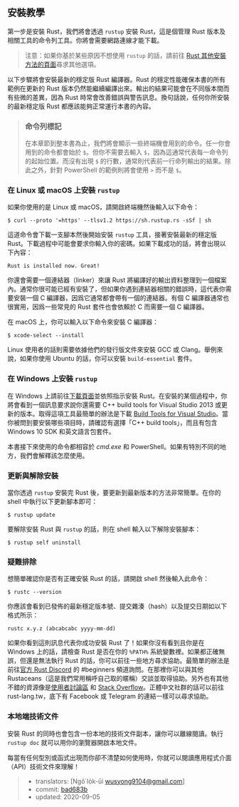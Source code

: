 ## 安裝教學

第一步是安裝 Rust，我們將會透過 `rustup` 安裝 Rust，這是個管理 Rust 版本及相關工具的命令列工具。你將會需要網路連線才能下載。

> 注意：如果你基於某些原因不想使用 `rustup` 的話，請前往 [Rust 其他安裝方法的頁面][install]尋求其他選項。

[install]: https://forge.rust-lang.org/infra/other-installation-methods.html

以下步驟將會安裝最新的穩定版 Rust 編譯器。Rust 的穩定性能確保本書的所有範例在更新的 Rust 版本仍然能繼續編譯出來。輸出的結果可能會在不同版本間而有些微的差異，因為 Rust 時常會改善錯誤與警告訊息。換句話說，任何你所安裝的最新穩定版 Rust 都應該能夠正常運行本書的內容。

> ### 命令列標記
>
> 在本章節到整本書為止，我們將會顯示一些終端機會用到的命令。任一你會用到的命令都會始於 `$`。但你不需要去輸入 `$`，因為這通常代表每一命令列的起始位置。而沒有出現 `$` 的行數，通常則代表前一行命列輸出的結果。除此之外，針對 PowerShell 的範例則將會使用 `>` 而不是 `$`。

### 在 Linux 或 macOS 上安裝 `rustup`

如果你使用的是 Linux 或 macOS，請開啟終端機然後輸入以下命令：

```console
$ curl --proto '=https' --tlsv1.2 https://sh.rustup.rs -sSf | sh
```

這道命令會下載一支腳本然後開始安裝 `rustup` 工具，接著安裝最新的穩定版 Rust。下載過程中可能會要求你輸入你的密碼。如果下載成功的話，將會出現以下內容：

```text
Rust is installed now. Great!
```

你還會需要一個連結器（linker）來讓 Rust 將編譯好的輸出資料整理到一個檔案內。通常你很可能已經有安裝了，但如果你遇到連結器相關的錯誤時，這代表你需要安裝一個 C 編譯器，因爲它通常都會帶有一個的連結器。有個 C 編譯器通常也很實用，因爲一些常見的 Rust 套件也會依賴於 C 而需要一個 C 編譯器。

在 macOS 上，你可以輸入以下命令來安裝 C 編譯器：

```console
$ xcode-select --install
```

Linux 使用者的話則需要依據他們的發行版文件來安裝 GCC 或 Clang。舉例來說，如果你使用 Ubuntu 的話，你可以安裝 `build-essential` 套件。


### 在 Windows 上安裝 `rustup`

在 Windows 上請前往[下載頁面][install]並依照指示安裝 Rust。在安裝的某個過程中，你將會看到一個訊息要求說你還需要 C++ build tools for Visual Studio 2013 或更新的版本。取得這項工具最簡單的辦法是下載 [Build Tools for Visual Studio][visualstudio]。當你被問到要安裝哪些項目時，請確認有選擇「C++ build tools」，而且有包含 Windows 10 SDK 和英文語言包套件。

[install]: https://www.rust-lang.org/zh-TW/tools/install
[visualstudio]: https://visualstudio.microsoft.com/visual-cpp-build-tools/

本書接下來使用的命令都相容於 *cmd.exe* 和 PowerShell。如果有特別不同的地方，我們會解釋該怎麼使用。

### 更新與解除安裝

當你透過 `rustup` 安裝完 Rust 後，要更新到最新版本的方法非常簡單。在你的 shell 中執行以下更新腳本即可：

```console
$ rustup update
```

要解除安裝 Rust 與 `rustup` 的話，則在 shell 輸入以下解除安裝腳本：

```console
$ rustup self uninstall
```

### 疑難排除

想簡單確認你是否有正確安裝 Rust 的話，請開啟 shell 然後輸入此命令：

```console
$ rustc --version
```

你應該會看到已發佈的最新穩定版本號、提交雜湊（hash）以及提交日期如以下格式所示：

```text
rustc x.y.z (abcabcabc yyyy-mm-dd)
```

如果你看到這則訊息代表你成功安裝 Rust 了！如果你沒有看到且你是在 Windows 上的話，請檢查 Rust 是否在你的 `%PATH%` 系統變數裡。如果都正確無誤，但還是無法執行 Rust 的話，你可以前往一些地方尋求協助。最簡單的辦法是前往[官方 Rust Discord][discord] 的 #beginners 頻道詢問。在那裡你可以與其他 Rustaceans（這是我們常用稱呼自己取的暱稱）交談並取得協助。另外也有其他不錯的資源像是[使用者討論區][users] 和 [Stack Overflow][stackoverflow]。正體中文社群的話可以前往 rust-lang.tw，底下有 Facebook 或 Telegram 的連結一樣可以尋求協助。

[discord]: https://discord.gg/rust-lang
[users]: https://users.rust-lang.org/
[stackoverflow]: https://stackoverflow.com/questions/tagged/rust

### 本地端技術文件

安裝 Rust 的同時也會包含一份本地的技術文件副本，讓你可以離線閱讀。執行 `rustup doc` 就可以用你的瀏覽器開啟本地文件。

每當有任何型別或函式出現而你卻不清楚如何使用時，你就可以閱讀應用程式介面（API）技術文件來理解！

> - translators: [Ngô͘ Io̍k-ūi <wusyong9104@gmail.com>]
> - commit: [bad683b](https://github.com/rust-lang/book/blob/bad683bb7dcd06ef7f5f83bad3a25b1706b7b230/src/ch01-01-installation.md)
> - updated: 2020-09-05